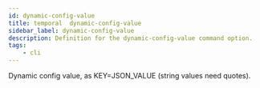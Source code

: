 ```yaml
---
id: dynamic-config-value
title: temporal  dynamic-config-value
sidebar_label: dynamic-config-value
description: Definition for the dynamic-config-value command option.
tags:
	- cli
---
```

Dynamic config value, as KEY=JSON_VALUE (string values need quotes).
